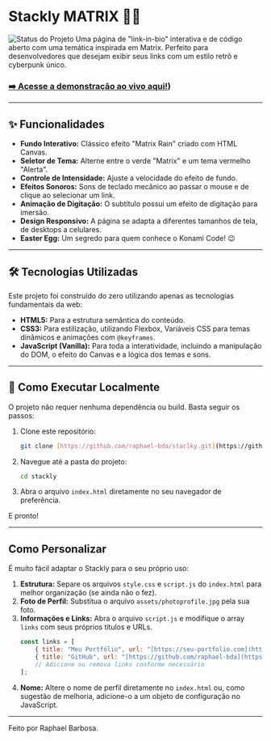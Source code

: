 # Stackly  MATRIX 🧑‍💻

![Status do Projeto](https://img.shields.io/badge/status-concluído-brightgreen)
Uma página de "link-in-bio" interativa e de código aberto com uma temática inspirada em Matrix. Perfeito para desenvolvedores que desejam exibir seus links com um estilo retrô e cyberpunk único.

### [➡️ Acesse a demonstração ao vivo aqui!](https://stackly-pied.vercel.app/))

---

## ✨ Funcionalidades

* **Fundo Interativo:** Clássico efeito "Matrix Rain" criado com HTML Canvas.
* **Seletor de Tema:** Alterne entre o verde "Matrix" e um tema vermelho "Alerta".
* **Controle de Intensidade:** Ajuste a velocidade do efeito de fundo.
* **Efeitos Sonoros:** Sons de teclado mecânico ao passar o mouse e de clique ao selecionar um link.
* **Animação de Digitação:** O subtítulo possui um efeito de digitação para imersão.
* **Design Responsivo:** A página se adapta a diferentes tamanhos de tela, de desktops a celulares.
* **Easter Egg:** Um segredo para quem conhece o Konami Code! 😉

---

## 🛠️ Tecnologias Utilizadas

Este projeto foi construído do zero utilizando apenas as tecnologias fundamentais da web:

* **HTML5:** Para a estrutura semântica do conteúdo.
* **CSS3:** Para estilização, utilizando Flexbox, Variáveis CSS para temas dinâmicos e animações com `@keyframes`.
* **JavaScript (Vanilla):** Para toda a interatividade, incluindo a manipulação do DOM, o efeito do Canvas e a lógica dos temas e sons.

---

## 🚀 Como Executar Localmente

O projeto não requer nenhuma dependência ou build. Basta seguir os passos:

1.  Clone este repositório:
    ```bash
    git clone [https://github.com/raphael-bda/staclky.git](https://github.com/raphael-bda/stackly.git)
    ```
2.  Navegue até a pasta do projeto:
    ```bash
    cd stackly
    ```
3.  Abra o arquivo `index.html` diretamente no seu navegador de preferência.

E pronto!

---

## Como Personalizar

É muito fácil adaptar o Stackly para o seu próprio uso:

1.  **Estrutura:** Separe os arquivos `style.css` e `script.js` do `index.html` para melhor organização (se ainda não o fez).
2.  **Foto de Perfil:** Substitua o arquivo `assets/photoprofile.jpg` pela sua foto.
3.  **Informações e Links:** Abra o arquivo `script.js` e modifique o array `links` com seus próprios títulos e URLs.
    ```javascript
    const links = [
        { title: "Meu Portfólio", url: "[https://seu-portfolio.com](https://seu-portfolio.com)", clicks: 0 },
        { title: "GitHub", url: "[https://github.com/raphael-bda](https://github.com/raphael-bda)", clicks: 0 },
        // Adicione ou remova links conforme necessário
    ];
    ```
4.  **Nome:** Altere o nome de perfil diretamente no `index.html` ou, como sugestão de melhoria, adicione-o a um objeto de configuração no JavaScript.

---

Feito por Raphael Barbosa.
